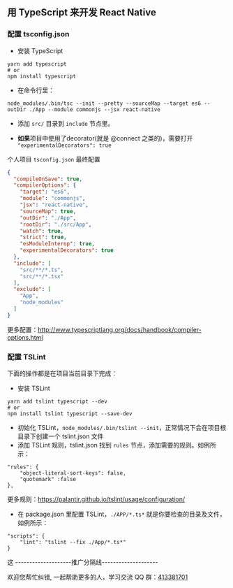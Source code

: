 ## 用 TypeScript 来开发 React Native

### 配置 tsconfig.json
- 安装 TypeScript
```
yarn add typescript
# or
npm install typescript
```

- 在命令行里：
```shell
node_modules/.bin/tsc --init --pretty --sourceMap --target es6 --outDir ./App --module commonjs --jsx react-native
```

- 添加 `src/` 目录到 `include` 节点里。

- **如果**项目中使用了decorator(就是 @connect 之类的)，需要打开 `"experimentalDecorators": true`

个人项目 `tsconfig.json` 最终配置
```json
{
  "compileOnSave": true,
  "compilerOptions": {
    "target": "es6",
    "module": "commonjs",
    "jsx": "react-native",
    "sourceMap": true,
    "outDir": "./App",
    "rootDir": "./src/App",
    "watch": true,
    "strict": true,
    "esModuleInterop": true,
    "experimentalDecorators": true
  },
  "include": [
    "src/**/*.ts",
    "src/**/*.tsx"
  ],
  "exclude": [
    "App",
    "node_modules"
  ]
}
```

更多配置：http://www.typescriptlang.org/docs/handbook/compiler-options.html

### 配置 TSLint
下面的操作都是在项目当前目录下完成：
* 安装 TSLint
```
yarn add tslint typescript --dev
# or
npm install tslint typescript --save-dev
```

* 初始化 TSLint，`node_modules/.bin/tslint --init`，正常情况下会在项目根目录下创建一个 tslint.json 文件
* 添加 TSLint 规则，tslint.json 找到 `rules` 节点，添加需要的规则。如例所示：
```
"rules": {
    "object-literal-sort-keys": false,
    "quotemark" :false
},
```
更多规则：https://palantir.github.io/tslint/usage/configuration/

* 在 package.json 里配置 TSLint，`./APP/*.ts*` 就是你要检查的目录及文件，如例所示：
```
"scripts": {
    "lint": "tslint --fix ./App/*.ts*"
}
```
这
--------------------推广分隔线--------------------

欢迎您帮忙纠错, 一起帮助更多的人，学习交流 QQ 群：[413381701](http://shang.qq.com/wpa/qunwpa?idkey=3b9474dacbf35e4a9659e89399758406e510e5b8a3f81109f7d07efaadc6056d)

